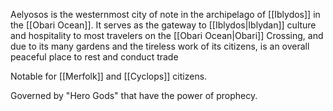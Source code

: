 Aelyosos is the westernmost city of note in the archipelago of [[Iblydos]] in the [[Obari Ocean]]. It serves as the gateway to [[Iblydos|Iblydan]] culture and hospitality to most travelers on the [[Obari Ocean|Obari]] Crossing, and due to its many gardens and the tireless work of its citizens, is an overall peaceful place to rest and conduct trade

Notable for [[Merfolk]] and [[Cyclops]] citizens.

Governed by "Hero Gods" that have the power of prophecy.